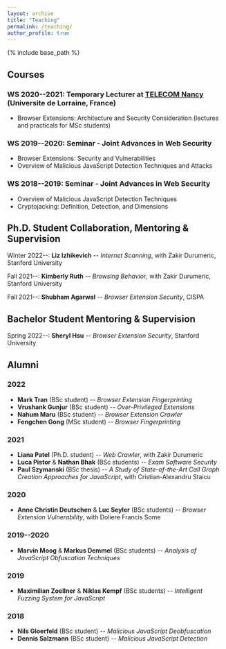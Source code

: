 ```yaml
---
layout: archive
title: "Teaching"
permalink: /teaching/
author_profile: true
---
```


{% include base_path %}

## Courses

### WS 2020--2021: Temporary Lecturer at [TELECOM Nancy](http://telecomnancy.univ-lorraine.fr/en) (Universite de Lorraine, France)
* Browser Extensions: Architecture and Security Consideration (lectures and practicals for MSc students)

### WS 2019--2020: Seminar - Joint Advances in Web Security
* Browser Extensions: Security and Vulnerabilities
* Overview of Malicious JavaScript Detection Techniques and Attacks

### WS 2018--2019: Seminar - Joint Advances in Web Security
* Overview of Malicious JavaScript Detection Techniques
* Cryptojacking: Definition, Detection, and Dimensions



## Ph.D. Student Collaboration, Mentoring & Supervision

Winter 2022--: **Liz Izhikevich** -- *Internet Scanning*, with Zakir Durumeric, Stanford University

Fall 2021--: **Kimberly Ruth** -- *Browsing Behavior*, with Zakir Durumeric, Stanford University

Fall 2021--: **Shubham Agarwal** -- *Browser Extension Security*, CISPA


## Bachelor Student Mentoring & Supervision

Spring 2022--: **Sheryl Hsu** -- *Browser Extension Security*, Stanford University



## Alumni

### 2022

* **Mark Tran** (BSc student) -- *Browser Extension Fingerprinting*
* **Vrushank Gunjur** (BSc student) -- *Over-Privileged Extensions*
* **Nahum Maru** (BSc student) -- *Browser Extension Crawler*
* **Fengchen Gong** (MSc student) -- *Browser Fingerprinting*


### 2021

* **Liana Patel** (Ph.D. student) -- *Web Crawler*, with Zakir Durumeric
* **Luca Pistor** & **Nathan Bhak** (BSc students) -- *Exam Software Security*
* **Paul Szymanski** (BSc thesis) -- *A Study of State-of-the-Art Call Graph Creation Approaches for JavaScript*, with Cristian-Alexandru Staicu


### 2020

* **Anne Christin Deutschen** & **Luc Seyler** (BSc students) -- *Browser Extension Vulnerability*, with Doliere Francis Some


### 2019--2020

* **Marvin Moog** & **Markus Demmel** (BSc students) -- *Analysis of JavaScript Obfuscation Techniques*


### 2019

* **Maximilian Zoellner** & **Niklas Kempf** (BSc students) -- *Intelligent Fuzzing System for JavaScript*


### 2018

* **Nils Gloerfeld** (BSc student) -- *Malicious JavaScript Deobfuscation*
* **Dennis Salzmann** (BSc student) -- *Malicious JavaScript Detection*


